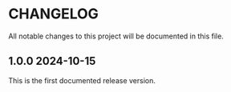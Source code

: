 # CHANGELOG

All notable changes to this project will be documented in this file.


## 1.0.0 2024-10-15

This is the first documented release version.
